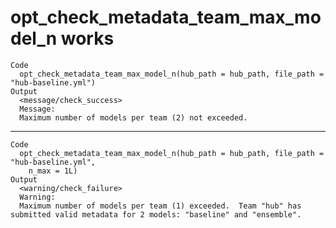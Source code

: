 # opt_check_metadata_team_max_model_n works

    Code
      opt_check_metadata_team_max_model_n(hub_path = hub_path, file_path = "hub-baseline.yml")
    Output
      <message/check_success>
      Message:
      Maximum number of models per team (2) not exceeded.

---

    Code
      opt_check_metadata_team_max_model_n(hub_path = hub_path, file_path = "hub-baseline.yml",
        n_max = 1L)
    Output
      <warning/check_failure>
      Warning:
      Maximum number of models per team (1) exceeded.  Team "hub" has submitted valid metadata for 2 models: "baseline" and "ensemble".

